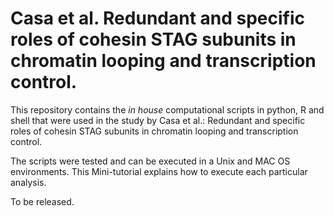 # **Casa et al. Redundant and specific roles of cohesin STAG subunits in chromatin looping and transcription control.**

This repository contains the *in house* computational scripts in python, R and shell that were used in the study by Casa et al.:
Redundant and specific roles of cohesin STAG subunits in chromatin looping and transcription control.

The scripts were tested and can be executed in a Unix and MAC OS environments.
This Mini-tutorial explains how to execute each particular analysis.

To be released.

<!---

## Installation

The first step is to have Python and R installed. Most Unix and MAC distributions already have this

programming languages installed. If you do not have them installed please visit:

- https://www.python.org/

- https://www.r-project.org/

### Dependencies

When installing this software, all its dependencies will be automatically installed.
If you encounter any problem. Please find bellow you will find the quickest way to install all the dependencies:

```
curl https://bootstrap.pypa.io/get-pip.py -o get-pip.py
python get-pip.py
python -m pip install --user numpy scipy matplotlib ipython jupyter pandas sympy nose
pip install --user pysam
pip install --user pyBigWig
pip install deeptools
sudo apt-get install unzip
curl https://github.com/samtools/samtools/releases/download/1.9/samtools-1.9.tar.bz2
tar xjf samtools-1.9.tar.bz2
cd samtools-1.9
./configure --prefix=/where/to/install
make
make install
```

The program also requires a couple of R packages. After a successful installation of R please type:

```
R
install.packages(c("MASS", "OneR", "RColorBrewer", "colorspace", "ggplot2", "ggthemes", "gplots", "lattice", "plot3D", "plotly", "plotrix", "reshape", "scatterplot3d"))
```

### Casa et al. scripts

Casa et al.'s scripts are made available to be executed as stand-alone scripts.

Please refer to **Usage Example** below for a description on how to execute each specific analysis.

## Usage Example

Placeholder

*Placeholder*

```
Placeholder
```

Placeholder:

- Placeholder.
- Placeholder.

--->



